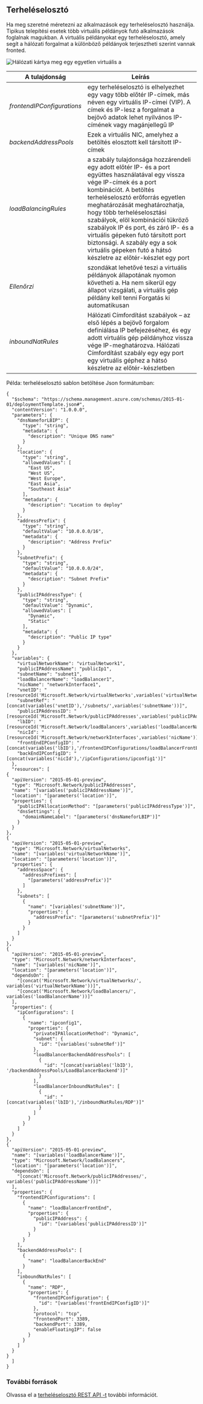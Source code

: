 ## <a name="load-balancer"></a>Terheléselosztó
Ha meg szeretné méretezni az alkalmazások egy terheléselosztó használja. Tipikus telepítési esetek több virtuális példányok futó alkalmazások foglalnak magukban. A virtuális példányokat egy terheléselosztó, amely segít a hálózati forgalmat a különböző példányok terjesztheti szerint vannak fronted. 

![Hálózati kártya meg egy egyetlen virtuális a](./media/resource-groups-networking/figure8.png)

| A tulajdonság | Leírás |
|---|---|
| *frontendIPConfigurations* | egy terheléselosztó is elhelyezhet egy vagy több előtér IP-címek, más néven egy virtuális IP-címei (VIP). A címek és IP-lesz a forgalmat a bejövő adatok lehet nyilvános IP-címének vagy magánjellegű IP |
|*backendAddressPools* | Ezek a virtuális NIC, amelyhez a betöltés elosztott kell társított IP-címek |
|*loadBalancingRules* | a szabály tulajdonsága hozzárendeli egy adott előtér IP- és a port együttes használatával egy vissza vége IP-címek és a port kombinációt. A betöltés terheléselosztó erőforrás egyetlen meghatározását meghatározhatja, hogy több terheléselosztási szabályok, elöl kombinációi tükröző szabályok IP és port, és záró IP- és a virtuális gépeken futó társított port biztonsági. A szabály egy a sok virtuális gépeken futó a hátsó készletre az előtér-készlet egy port |  
| *Ellenőrzi* | szondákat lehetővé teszi a virtuális példányok állapotának nyomon követheti a. Ha nem sikerül egy állapot vizsgálati, a virtuális gép példány kell tenni Forgatás ki automatikusan |
| *inboundNatRules* | Hálózati Címfordítást szabályok – az első lépés a bejövő forgalom definiálása IP befejezéséhez, és egy adott virtuális gép példányhoz vissza vége IP-meghatározva. Hálózati Címfordítást szabály egy egy port egy virtuális géphez a hátsó készletre az előtér-készletben | 

Példa: terheléselosztó sablon betöltése Json formátumban:

    {
      "$schema": "https://schema.management.azure.com/schemas/2015-01-01/deploymentTemplate.json#",
      "contentVersion": "1.0.0.0",
      "parameters": {
        "dnsNameforLBIP": {
          "type": "string",
          "metadata": {
            "description": "Unique DNS name"
          }
        },
        "location": {
          "type": "string",
          "allowedValues": [
            "East US",
            "West US",
            "West Europe",
            "East Asia",
            "Southeast Asia"
          ],
          "metadata": {
            "description": "Location to deploy"
          }
        },
        "addressPrefix": {
          "type": "string",
          "defaultValue": "10.0.0.0/16",
          "metadata": {
            "description": "Address Prefix"
          }
        },
        "subnetPrefix": {
          "type": "string",
          "defaultValue": "10.0.0.0/24",
          "metadata": {
            "description": "Subnet Prefix"
          }
        },
        "publicIPAddressType": {
          "type": "string",
          "defaultValue": "Dynamic",
          "allowedValues": [
            "Dynamic",
            "Static"
          ],
          "metadata": {
            "description": "Public IP type"
          }
        }
      },
      "variables": {
        "virtualNetworkName": "virtualNetwork1",
        "publicIPAddressName": "publicIp1",
        "subnetName": "subnet1",
        "loadBalancerName": "loadBalancer1",
        "nicName": "networkInterface1",
        "vnetID": "[resourceId('Microsoft.Network/virtualNetworks',variables('virtualNetworkName'))]",
        "subnetRef": "[concat(variables('vnetID'),'/subnets/',variables('subnetName'))]",
        "publicIPAddressID": "[resourceId('Microsoft.Network/publicIPAddresses',variables('publicIPAddressName'))]",
        "lbID": "[resourceId('Microsoft.Network/loadBalancers',variables('loadBalancerName'))]",
        "nicId": "[resourceId('Microsoft.Network/networkInterfaces',variables('nicName'))]",
        "frontEndIPConfigID": "[concat(variables('lbID'),'/frontendIPConfigurations/loadBalancerFrontEnd')]",
        "backEndIPConfigID": "[concat(variables('nicId'),'/ipConfigurations/ipconfig1')]"
      },
      "resources": [
    {
      "apiVersion": "2015-05-01-preview",
      "type": "Microsoft.Network/publicIPAddresses",
      "name": "[variables('publicIPAddressName')]",
      "location": "[parameters('location')]",
      "properties": {
        "publicIPAllocationMethod": "[parameters('publicIPAddressType')]",
        "dnsSettings": {
          "domainNameLabel": "[parameters('dnsNameforLBIP')]"
        }
      }
    },
    {
      "apiVersion": "2015-05-01-preview",
      "type": "Microsoft.Network/virtualNetworks",
      "name": "[variables('virtualNetworkName')]",
      "location": "[parameters('location')]",
      "properties": {
        "addressSpace": {
          "addressPrefixes": [
            "[parameters('addressPrefix')]"
          ]
        },
        "subnets": [
          {
            "name": "[variables('subnetName')]",
            "properties": {
              "addressPrefix": "[parameters('subnetPrefix')]"
            }
          }
        ]
      }
    },
    {
      "apiVersion": "2015-05-01-preview",
      "type": "Microsoft.Network/networkInterfaces",
      "name": "[variables('nicName')]",
      "location": "[parameters('location')]",
      "dependsOn": [
        "[concat('Microsoft.Network/virtualNetworks/', variables('virtualNetworkName'))]",
        "[concat('Microsoft.Network/loadBalancers/', variables('loadBalancerName'))]"
      ],
      "properties": {
        "ipConfigurations": [
          {
            "name": "ipconfig1",
            "properties": {
              "privateIPAllocationMethod": "Dynamic",
              "subnet": {
                "id": "[variables('subnetRef')]"
              },
              "loadBalancerBackendAddressPools": [
                {
                  "id": "[concat(variables('lbID'), '/backendAddressPools/LoadBalancerBackend')]"
                }
              ],
              "loadBalancerInboundNatRules": [
                {
                  "id": "[concat(variables('lbID'),'/inboundNatRules/RDP')]"
                }
              ]
            }
          }
        ]
      }
    },
    {
      "apiVersion": "2015-05-01-preview",
      "name": "[variables('loadBalancerName')]",
      "type": "Microsoft.Network/loadBalancers",
      "location": "[parameters('location')]",
      "dependsOn": [
        "[concat('Microsoft.Network/publicIPAddresses/', variables('publicIPAddressName'))]"
      ],
      "properties": {
        "frontendIPConfigurations": [
          {
            "name": "loadBalancerFrontEnd",
            "properties": {
              "publicIPAddress": {
                "id": "[variables('publicIPAddressID')]"
              }
            }
          }
        ],
        "backendAddressPools": [
          {
            "name": "loadBalancerBackEnd"
          }
        ],
        "inboundNatRules": [
          {
            "name": "RDP",
            "properties": {
              "frontendIPConfiguration": {
                "id": "[variables('frontEndIPConfigID')]"
              },
              "protocol": "tcp",
              "frontendPort": 3389,
              "backendPort": 3389,
              "enableFloatingIP": false
            }
          }
        ]
      }
    }
      ]
    }

### <a name="additional-resources"></a>További források

Olvassa el a [terheléselosztó REST API -t](https://msdn.microsoft.com/library/azure/mt163651.aspx) további információt.
